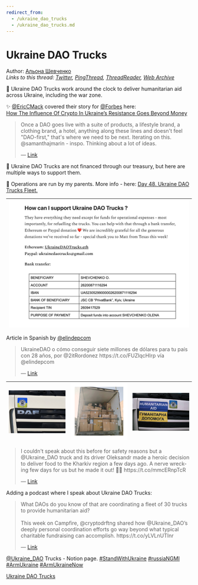 ```yaml
---
redirect_from:
  - /ukraine_dao_trucks
  - /ukraine_dao_trucks.md
---
```

# Ukraine DAO Trucks

Author: [Альона Шевченко](https://twitter.com/cryptodrftng)  
*Links to this thread: [Twitter](https://twitter.com/cryptodrftng/status/1529098085611319296), [PingThread](https://pingthread.com/thread/1529098085611319296), [ThreadReader](https://threadreaderapp.com/thread/1529098085611319296.html), [Web Archive](https://web.archive.org/web/*/https://twitter.com/cryptodrftng/status/1529098085611319296)*

🚚 Ukraine DAO Trucks work around the clock to deliver humanitarian aid across Ukraine, including the war zone. 

✨ [@EricCMack](https://twitter.com/EricCMack) covered their story for [@Forbes](https://twitter.com/Forbes) here:  
[How The Influence Of Crypto In Ukraine’s Resistance Goes Beyond Money](https://www.forbes.com/sites/ericmack/2022/04/07/how-the-influence-of-crypto-in-ukraines-resistance-goes-beyond-money/)

<blockquote class="twitter-tweet">
    <p lang="en" dir="ltr">
    Once a DAO goes live with a suite of products, a lifestyle brand, a clothing brand, a hotel, anything along these lines and doesn&#39;t feel &#34;DAO-first,&#34; that&#39;s where we need to be next. Iterating on this. @samanthajmarin - inspo. Thinking about a lot of ideas.<br />
    </p>
    &mdash; <a href="https://twitter.com/ExpatCrypto3/status/1529094880022216712">Link</a>
</blockquote>

💙 Ukraine DAO Trucks are not financed through our treasury, but here are multiple ways to support them. 

🚚 Operations are run by my parents. More info - here: [Day 48. Ukraine DAO Trucks Fleet.](https://cryptodrftng.substack.com/p/day-47-ukraine-dao-trucks-fleet?s=w)

| [![](/media/1532560059300978688/3_1529097377738637313.jpg)](/media/1532560059300978688/3_1529097377738637313.jpg) |
| :-: |

Article in Spanish by [@elindepcom](https://twitter.com/elindepcom)



<blockquote class="twitter-tweet">
    <p lang="en" dir="ltr">
    UkraineDAO o cómo conseguir siete millones de dólares para tu país con 28 años, por @2itRordonez https://t.co/FUZlqcHIrp vía @elindepcom<br />
    </p>
    &mdash; <a href="https://twitter.com/fcarrionmolina/status/1521775262093950976">Link</a>
</blockquote>

| [![](/media/1532560059300978688/3_1529098934165065728.jpg)](/media/1532560059300978688/3_1529098934165065728.jpg) | [![](/media/1532560059300978688/3_1529099230396272640.jpg)](/media/1532560059300978688/3_1529099230396272640.jpg) | [![](/media/1532560059300978688/3_1529099254597398529.jpg)](/media/1532560059300978688/3_1529099254597398529.jpg) |
| :-: | :-: | :-: |

<blockquote class="twitter-tweet">
    <p lang="en" dir="ltr">
    I couldn&#39;t speak about this before for safety reasons but a @Ukraine_DAO truck and its driver Oleksandr made a heroic decision to deliver food to the Kharkiv region a few days ago. A nerve wrecking few days for us but he made it out! 💙💛 https://t.co/mmcERnpTcR<br />
    </p>
    &mdash; <a href="https://twitter.com/cryptodrftng/status/1513951427617509378">Link</a>
</blockquote>

Adding a podcast where I speak about Ukraine DAO Trucks: 



<blockquote class="twitter-tweet">
    <p lang="en" dir="ltr">
    What DAOs do you know of that are coordinating a fleet of 30 trucks to provide humanitarian aid?<br />
    <br />
    This week on Campfire, @cryptodrftng shared how @Ukraine_DAO’s deeply personal coordination efforts go way beyond what typical charitable fundraising can accomplish. https://t.co/yLVLnUTInr<br />
    </p>
    &mdash; <a href="https://twitter.com/creatorcabins/status/1524052985281748993">Link</a>
</blockquote>

[@Ukraine_DAO](https://twitter.com/Ukraine_DAO) Trucks - Notion page.
[#StandWithUkraine](https://twitter.com/hashtag/StandWithUkraine) [#russiaNGMI](https://twitter.com/hashtag/russiaNGMI) [#ArmUkraine](https://twitter.com/hashtag/ArmUkraine) [#ArmUkraineNow](https://twitter.com/hashtag/ArmUkraineNow) 

[Ukraine DAO Trucks](https://www.notion.so/ukraine-dao/Ukraine-DAO-Trucks-8c0e44dc691c4d5f915ec42cf064b26e)
